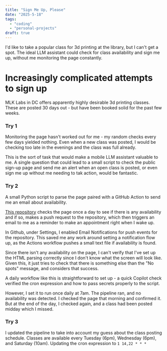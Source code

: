 ```yaml
---
title: "Sign Me Up, Please"
date: "2025-5-18"
tags:
  - "coding"
  - "personal-projects"
draft: true
---
```


I'd like to take a popular class for 3d printing at the library, but I can't get a spot. The ideal LLM assistant could check for class availability and sign me up, without me monitoring the page constantly.

# Increasingly complicated attempts to sign up

MLK Labs in DC offers apparently highly desirable 3d printing classes. These are posted 30 days out - but have been booked solid for the past few weeks.

### Try 1

Monitoring the page hasn't worked out for me - my random checks every few days yielded nothing. Even when a new class was posted, I would be checking too late in the evenings and the class was full already.

This is the sort of task that would make a mobile LLM assistant valuable to me. A single question that could lead to a small script to check the public sign-up page and send me an alert when an open class is posted, or even sign me up without me needing to tak action, would be fantastic.

### Try 2

A small Python script to parse the page paired with a GitHub Action to send me an email about availability.

[This repository](https://github.com/leppekja/3dprintclassavailability) checks the page once a day to see if there is any availability and if so, makes a push request to the repository, which then triggers an email to me as a reminder to make an appointment right when I wake up.

In Github, under Settings, I enabled Email Notifications for push events for the repository. This saved me any work around setting a notification flow up, as the Actions workflow pushes a small text file if availability is found.

Since there isn't any availability on the page, I can't verify that I've set up the HTML parsing correctly since I don't know what the screen will look like. Given this, it just tries to check that there is something else than the "No spots" message, and considers that success.

A daily workflow like this is straightforward to set up - a quick Copilot check verified the cron expression and how to pass secrets properly to the script.

However, I set it to run once daily at 7am. The pipeline ran, and no availability was detected. I checked the page that morning and confirmed it. But at the end of the day, I checked again, and a class had been posted midday which I missed.

### Try 3

I updated the pipeline to take into account my guess about the class posting schedule. Classes are available every Tuesday (6pm), Wednesday (6pm), and Saturday (10am). Updating the cron expression to `1 14,22 * * *`
